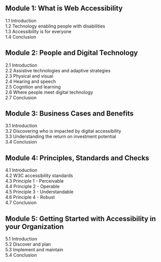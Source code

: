 ## Module 1: What is Web Accessibility

1.1 Introduction  
1.2 Technology enabling people with disabilities  
1.3 Accessibility is for everyone  
1.4 Conclusion

## Module 2: People and Digital Technology

2.1 Introduction  
2.2 Assistive technologies and adaptive strategies  
2.3 Physical and visual  
2.4 Hearing and speech  
2.5 Cognition and learning  
2.6 Where people meet digital technology  
2.7 Conclusion

## Module 3: Business Cases and Benefits

3.1 Introduction  
3.2 Discovering who is impacted by digital accessibility  
3.3 Understanding the return on investment potential  
3.4 Conclusion

## Module 4: Principles, Standards and Checks

4.1 Introduction  
4.2 W3C accessibility standards  
4.3 Principle 1 - Perceivable  
4.4 Principle 2 - Operable  
4.5 Principle 3 - Understandable  
4.6 Principle 4 - Robust  
4.7 Conclusion

## Module 5: Getting Started with Accessibility in your Organization

5.1 Introduction  
5.2 Discover and plan  
5.3 Implement and maintain  
5.4 Conclusion